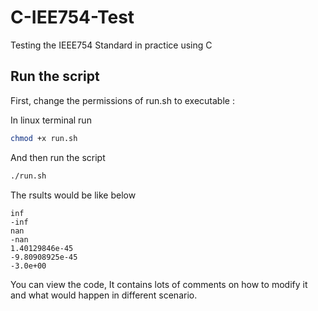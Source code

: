 # C-IEE754-Test
Testing the IEEE754 Standard in practice using C

## Run the script

First, change the permissions of run.sh to executable : 

In linux terminal run

```bash
chmod +x run.sh
```

And then run the script

```bash
./run.sh
```

The rsults would be like below

```
inf
-inf
nan
-nan
1.40129846e-45
-9.80908925e-45
-3.0e+00
```

You can view the code, It contains lots of comments on how to modify it and what would happen in different scenario.


